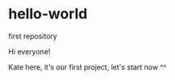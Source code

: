 # hello-world
first repository

Hi everyone!

Kate here, it's our first project, let's start now ^^

